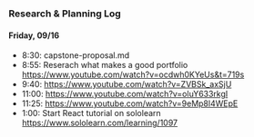 ### Research & Planning Log
#### Friday, 09/16
* 8:30: capstone-proposal.md
* 8:55: Reserach what makes a good portfolio 
https://www.youtube.com/watch?v=ocdwh0KYeUs&t=719s
* 9:40: https://www.youtube.com/watch?v=ZVBSk_axSjU
* 11:00: https://www.youtube.com/watch?v=oluY633rkgI
* 11:25: https://www.youtube.com/watch?v=9eMp8l4WEpE
* 1:00: Start React tutorial on sololearn https://www.sololearn.com/learning/1097